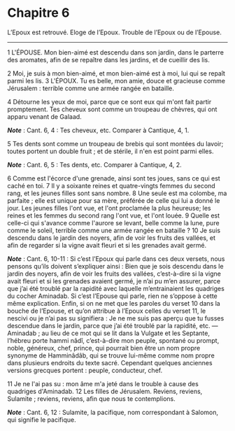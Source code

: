 # Chapitre 6

L’Epoux est retrouvé.
Eloge de l’Epoux.
Trouble de l’Epoux ou de l’Epouse.

***

1 L'ÉPOUSE. Mon bien-aimé est descendu dans son jardin, dans le parterre des aromates, afin de se repaître dans les jardins, et de cueillir des lis.


2 Moi, je suis à mon bien-aimé, et mon bien-aimé est à moi, lui qui se repaît parmi les lis. 3 L'ÉPOUX. Tu es belle, mon amie, douce et gracieuse comme Jérusalem : terrible comme une armée rangée en bataille.


4 Détourne les yeux de moi, parce que ce sont eux qui m'ont fait partir promptement. Tes cheveux sont comme un troupeau de chèvres, qui ont apparu venant de Galaad.

***Note*** :  Cant. 6, 4 : Tes cheveux, etc. Comparer à Cantique, 4, 1.

5 Tes dents sont comme un troupeau de brebis qui sont montées du lavoir; toutes portent un double fruit ; et de stérile, il n'en est point parmi elles.

***Note*** :  Cant. 6, 5 : Tes dents, etc. Comparer à Cantique, 4, 2.

6 Comme est l'écorce d'une grenade, ainsi sont tes joues, sans ce qui est caché en toi. 7 Il y a soixante reines et quatre-vingts femmes du second rang, et les jeunes filles sont sans nombre. 8 Une seule est ma colombe, ma parfaite ; elle est unique pour sa mère, préférée de celle qui lui a donné le jour. Les jeunes filles l'ont vue, et l'ont proclamée la plus heureuse; les reines et les femmes du second rang l'ont vue, et l'ont louée. 9 Quelle est celle-ci qui s'avance comme l'aurore se levant, belle comme la lune, pure comme le soleil, terrible comme une armée rangée en bataille ? 10 Je suis descendu dans le jardin des noyers, afin de voir les fruits des vallées, et afin de regarder si la vigne avait fleuri et si les grenades avait germé.

***Note*** :  Cant. 6, 10-11 : Si c’est l’Epoux qui parle dans ces deux versets, nous pensons qu’ils doivent s’expliquer ainsi : Bien que je sois descendu dans le jardin des noyers, afin de voir les fruits des vallées, c’est-à-dire si la vigne avait fleuri et si les grenades avaient germé, je n’ai pu m’en assurer, parce que j’ai été troublé par la rapidité avec laquelle m’entrainaient les quadriges du cocher Aminadab. Si c’est l’Epouse qui parle, rien ne s’oppose à cette même explication. Enfin, si on ne met que les paroles du verset 10 dans la bouche de l’Epouse, et qu’on attribue à l’Epoux celles du verset 11, le nescivi ou je n’ai pas su signifiera : Je ne me suis pas aperçu que tu fusses descendue dans le jardin, parce que j’ai été troublé par la rapidité, etc. ― Aminadab ; au lieu de ce mot qui se lit dans la Vulgate et les Septante, l’hébreu porte hammi nâdî, c’est-à-dire mon peuple, spontané ou prompt, noble, généreux, chef, prince, qui pourrait bien être un nom propre synonyme de Hamminâdâb, qui se trouve
lui-même comme nom propre dans plusieurs endroits du texte sacré. Cependant quelques anciennes versions grecques portent : peuple, conducteur, chef.

11 Je ne l'ai pas su : mon âme m'a jeté dans le trouble à cause des quadriges d'Aminadab. 12 Les filles de Jérusalem. Reviens, reviens, Sulamite ; reviens, reviens, afin que nous te contemplions.

***Note*** :  Cant. 6, 12 : Sulamite, la pacifique, nom correspondant à Salomon, qui signifie le pacifique.

